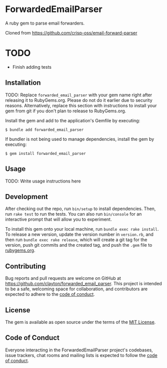 # ForwardedEmailParser

A ruby gem to parse email forwarders.

Cloned from https://github.com/crisp-oss/email-forward-parser

# TODO

- Finish adding tests

## Installation

TODO: Replace `forwarded_email_parser` with your gem name right after releasing it to RubyGems.org. Please do not do it earlier due to security reasons. Alternatively, replace this section with instructions to install your gem from git if you don't plan to release to RubyGems.org.

Install the gem and add to the application's Gemfile by executing:

    $ bundle add forwarded_email_parser

If bundler is not being used to manage dependencies, install the gem by executing:

    $ gem install forwarded_email_parser

## Usage

TODO: Write usage instructions here

## Development

After checking out the repo, run `bin/setup` to install dependencies. Then, run `rake test` to run the tests. You can also run `bin/console` for an interactive prompt that will allow you to experiment.

To install this gem onto your local machine, run `bundle exec rake install`. To release a new version, update the version number in `version.rb`, and then run `bundle exec rake release`, which will create a git tag for the version, push git commits and the created tag, and push the `.gem` file to [rubygems.org](https://rubygems.org).

## Contributing

Bug reports and pull requests are welcome on GitHub at https://github.com/clayton/forwarded_email_parser. This project is intended to be a safe, welcoming space for collaboration, and contributors are expected to adhere to the [code of conduct](https://github.com/clayton/forwarded_email_parser/blob/master/CODE_OF_CONDUCT.md).

## License

The gem is available as open source under the terms of the [MIT License](https://opensource.org/licenses/MIT).

## Code of Conduct

Everyone interacting in the ForwardedEmailParser project's codebases, issue trackers, chat rooms and mailing lists is expected to follow the [code of conduct](https://github.com/clayton/forwarded_email_parser/blob/master/CODE_OF_CONDUCT.md).
